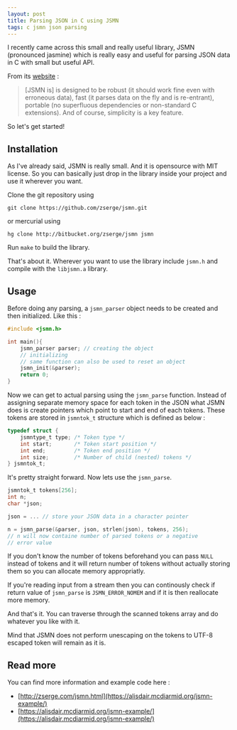 ```yaml
---
layout: post
title: Parsing JSON in C using JSMN
tags: c jsmn json parsing
---
```


I recently came across this small and really useful library, JSMN 
(pronounced jasmine) which is really easy and useful for parsing JSON 
data in C with small but useful API. 

From its [website](http://zserge.com/jsmn.html) :
> [JSMN is] is designed to be robust (it should work fine even with 
> erroneous data), fast (it parses data on the fly and is re-entrant), 
> portable (no superfluous dependencies or non-standard C extensions). 
> And of course, simplicity is a key feature.

So let's get started!

## Installation

As I've already said, JSMN is really small. And it is opensource with 
MIT license. So you can basically just drop in the library inside your 
project and use it wherever you want.

Clone the git repository using 

```
git clone https://github.com/zserge/jsmn.git
```
or mercurial using
```
hg clone http://bitbucket.org/zserge/jsmn jsmn
```

Run `make` to build the library.

That's about it. Wherever you want to use the library include `jsmn.h` 
and compile with the `libjsmn.a` library.

## Usage

Before doing any parsing, a `jsmn_parser` object needs to be created 
and then initialized. Like this :

```c
#include <jsmn.h>

int main(){
	jsmn_parser parser; // creating the object
	// initializing
	// same function can also be used to reset an object
	jsmn_init(&parser);
	return 0;
}
```

Now we can get to actual parsing using the `jsmn_parse` function. 
Instead of assigning separate memory space for each token in the JSON 
what JSMN does is create pointers which point to start and end of each
tokens. These tokens are stored in `jsmntok_t` structure which is 
defined as below : 

```c
typedef struct {
    jsmntype_t type; /* Token type */
    int start;       /* Token start position */
    int end;         /* Token end position */
    int size;        /* Number of child (nested) tokens */
} jsmntok_t;
```

It's pretty straight forward. Now lets use the `jsmn_parse`.

```c
jsmntok_t tokens[256];
int n;
char *json;

json = ... // store your JSON data in a character pointer

n = jsmn_parse(&parser, json, strlen(json), tokens, 256);
// n will now containe number of parsed tokens or a negative
// error value
```

If you don't know the number of tokens beforehand you can pass `NULL` 
instead of tokens and it will return number of tokens without actually 
storing them so you can allocate memory appropriatly.

If you're reading input from a stream then you can continously check 
if return value of `jsmn_parse` is `JSMN_ERROR_NOMEM` and if it is then 
reallocate more memory.

And that's it. You can traverse through the scanned tokens array and do 
whatever you like with it.

Mind that JSMN does not perform unescaping on the tokens to UTF-8 
escaped token will remain as it is.

## Read more

You can find more information and example code here :

* [http://zserge.com/jsmn.html](https://alisdair.mcdiarmid.org/jsmn-example/)
* [https://alisdair.mcdiarmid.org/jsmn-example/](https://alisdair.mcdiarmid.org/jsmn-example/)

